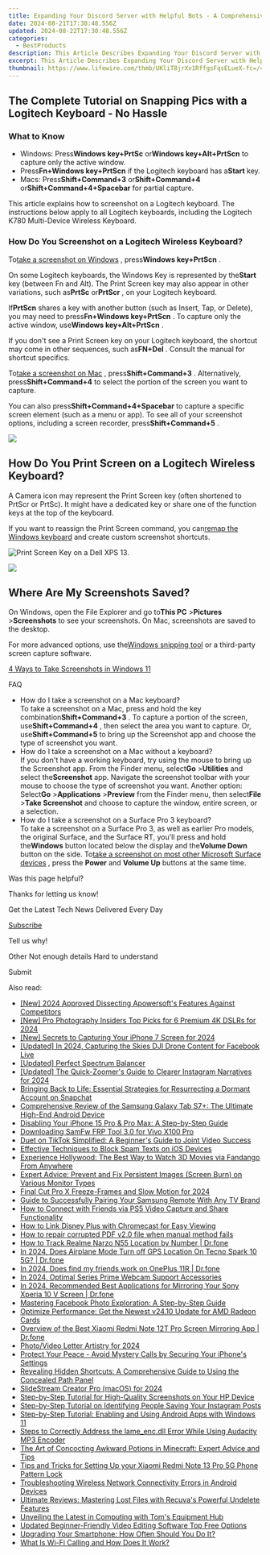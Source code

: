 ```yaml
---
title: Expanding Your Discord Server with Helpful Bots - A Comprehensive Tutorial
date: 2024-08-21T17:30:48.556Z
updated: 2024-08-22T17:30:48.556Z
categories:
  - BestProducts
description: This Article Describes Expanding Your Discord Server with Helpful Bots - A Comprehensive Tutorial
excerpt: This Article Describes Expanding Your Discord Server with Helpful Bots - A Comprehensive Tutorial
thumbnail: https://www.lifewire.com/thmb/UKliT8jrXv1RffgsFqsELueX-fc=/400x300/filters:no_upscale():max_bytes(150000):strip_icc():format(webp)/GettyImages-1026660906-c41af572f8f04cbc9cdbd386955cd5c7.jpg
---
```


## The Complete Tutorial on Snapping Pics with a Logitech Keyboard - No Hassle
### What to Know

* Windows: Press**Windows key+PrtSc** or**Windows key+Alt+PrtScn** to capture only the active window.
* Press**Fn+Windows key+PrtScn** if the Logitech keyboard has a**Start** key.
* Macs: Press**Shift+Command+3** or**Shift+Command+4** or**Shift+Command+4+Spacebar** for partial capture.

 This article explains how to screenshot on a Logitech keyboard. The instructions below apply to all Logitech keyboards, including the Logitech K780 Multi-Device Wireless Keyboard.

### How Do You Screenshot on a Logitech Wireless Keyboard?

 To[take a screenshot on Windows](https://www.lifewire.com/take-screenshots-using-windows-3507009) , press**Windows key+PrtScn** .

 On some Logitech keyboards, the Windows Key is represented by the**Start** key (between Fn and Alt). The Print Screen key may also appear in other variations, such as**PrtSc** or**PrtScr** , on your Logitech keyboard.

 If**PrtScn** shares a key with another button (such as Insert, Tap, or Delete), you may need to press**Fn+Windows key+PrtScn** . To capture only the active window, use**Windows key+Alt+PrtScn** .  

 If you don't see a Print Screen key on your Logitech keyboard, the shortcut may come in other sequences, such as**FN+Del** . Consult the manual for shortcut specifics.  

 To[take a screenshot on Mac](https://www.lifewire.com/take-screenshot-on-a-mac-5080043) , press**Shift+Command+3** . Alternatively, press**Shift+Command+4** to select the portion of the screen you want to capture.

 You can also press**Shift+Command+4+Spacebar** to capture a specific screen element (such as a menu or app). To see all of your screenshot options, including a screen recorder, press**Shift+Command+5** .

<!-- affiliate ads begin -->
<a href="https://shop.systoolsgroup.com/affiliate.php?ACCOUNT=SYSTOOBY&AFFILIATE=108875&PATH=https%3A%2F%2Fwww.systoolsgroup.com%3FAFFILIATE%3D108875%26RESOURCE%3DSysTools%2BSQL%2BRecovery"><img src="https://www.systoolsgroup.com/box/sql-recovery.png" border="0"></a>
<!-- affiliate ads end -->
## How Do You Print Screen on a Logitech Wireless Keyboard?

 A Camera icon may represent the Print Screen key (often shortened to PrtScr or PrtSc). It might have a dedicated key or share one of the function keys at the top of the keyboard.

 If you want to reassign the Print Screen command, you can[remap the Windows keyboard](https://www.lifewire.com/remap-keyboard-in-windows-10-5181178) and create custom screenshot shortcuts.

![Print Screen Key on a Dell XPS 13.](https://www.lifewire.com/thmb/69ba7xDN0RG382zPypUBUTaZYpE=/1500x0/filters:no_upscale():max_bytes(150000):strip_icc():format(webp)/A2-TakeaScreenshotonaDellLaptop-annotated-ec47a86d15a142dc8eb5a740ef6d3284.jpg)

<!-- affiliate ads begin -->
<a href="https://secure.2checkout.com/order/checkout.php?PRODS=3727260&QTY=1&AFFILIATE=108875&CART=1"><img src="http://www.aiseesoft.com/avangate/30p/banner.jpg" border="0"></a>
<!-- affiliate ads end -->
<!-- affiliate ads begin -->

<!-- affiliate ads end -->
## Where Are My Screenshots Saved?

 On Windows, open the File Explorer and go to**This PC** \>**Pictures** \>**Screenshots** to see your screenshots. On Mac, screenshots are saved to the desktop.

 For more advanced options, use the[Windows snipping tool](https://www.lifewire.com/windows-vista-snipping-tool-4123251) or a third-party screen capture software.

[4 Ways to Take Screenshots in Windows 11](https://www.lifewire.com/take-screenshot-in-windows-11-5190072)

 FAQ

* How do I take a screenshot on a Mac keyboard?  
 To take a screenshot on a Mac, press and hold the key combination**Shift+Command+3** . To capture a portion of the screen, use**Shift+Command+4** , then select the area you want to capture. Or, use**Shift+Command+5** to bring up the Screenshot app and choose the type of screenshot you want.
* How do I take a screenshot on a Mac without a keyboard?  
 If you don't have a working keyboard, try using the mouse to bring up the Screenshot app. From the Finder menu, select**Go** \>**Utilities** and select the**Screenshot** app. Navigate the screenshot toolbar with your mouse to choose the type of screenshot you want. Another option: Select**Go** \>**Applications** \>**Preview** from the Finder menu, then select**File** \>**Take Screenshot** and choose to capture the window, entire screen, or a selection.
* How do I take a screenshot on a Surface Pro 3 keyboard?  
 To take a screenshot on a Surface Pro 3, as well as earlier Pro models, the original Surface, and the Surface RT, you'll press and hold the**Windows** button located below the display and the**Volume Down** button on the side. To[take a screenshot on most other Microsoft Surface devices](https://www.lifewire.com/take-screenshot-on-microsoft-surface-5104766) , press the **Power** and **Volume Up** buttons at the same time.

Was this page helpful?

Thanks for letting us know!

 Get the Latest Tech News Delivered Every Day

[Subscribe](https://www.lifewire.com/#)

Tell us why!

 Other  Not enough details  Hard to understand

 Submit

<ins class="adsbygoogle"
     style="display:block"
     data-ad-format="autorelaxed"
     data-ad-client="ca-pub-7571918770474297"
     data-ad-slot="1223367746"></ins>



<ins class="adsbygoogle"
     style="display:block"
     data-ad-client="ca-pub-7571918770474297"
     data-ad-slot="8358498916"
     data-ad-format="auto"
     data-full-width-responsive="true"></ins>

<span class="atpl-alsoreadstyle">Also read:</span>
<div><ul>
<li><a href="https://video-screen-grab.techidaily.com/new-2024-approved-dissecting-apowersofts-features-against-competitors/"><u>[New] 2024 Approved  Dissecting Apowersoft's Features Against Competitors</u></a></li>
<li><a href="https://article-tips.techidaily.com/new-pro-photography-insiders-top-picks-for-6-premium-4k-dslrs-for-2024/"><u>[New] Pro Photography Insiders  Top Picks for 6 Premium 4K DSLRs for 2024</u></a></li>
<li><a href="https://video-capture.techidaily.com/new-secrets-to-capturing-your-iphone-7-screen-for-2024/"><u>[New] Secrets to Capturing Your iPhone 7 Screen for 2024</u></a></li>
<li><a href="https://facebook-video-files.techidaily.com/updated-in-2024-capturing-the-skies-dji-drone-content-for-facebook-live/"><u>[Updated] In 2024, Capturing the Skies  DJI Drone Content for Facebook Live</u></a></li>
<li><a href="https://fox-blue.techidaily.com/updated-perfect-spectrum-balancer/"><u>[Updated] Perfect Spectrum Balancer</u></a></li>
<li><a href="https://instagram-videos.techidaily.com/updated-the-quick-zoomers-guide-to-clearer-instagram-narratives-for-2024/"><u>[Updated] The Quick-Zoomer's Guide to Clearer Instagram Narratives for 2024</u></a></li>
<li><a href="https://techtrends.techidaily.com/bringing-back-to-life-essential-strategies-for-resurrecting-a-dormant-account-on-snapchat/"><u>Bringing Back to Life: Essential Strategies for Resurrecting a Dormant Account on Snapchat</u></a></li>
<li><a href="https://techtrends.techidaily.com/comprehensive-review-of-the-samsung-galaxy-tab-s7plus-the-ultimate-high-end-android-device/"><u>Comprehensive Review of the Samsung Galaxy Tab S7+: The Ultimate High-End Android Device</u></a></li>
<li><a href="https://techtrends.techidaily.com/disabling-your-iphone-15-pro-and-pro-max-a-step-by-step-guide/"><u>Disabling Your iPhone 15 Pro & Pro Max: A Step-by-Step Guide</u></a></li>
<li><a href="https://android-unlock.techidaily.com/downloading-samfw-frp-tool-30-for-vivo-x100-pro-by-drfone-android/"><u>Downloading SamFw FRP Tool 3.0 for Vivo X100 Pro</u></a></li>
<li><a href="https://techtrends.techidaily.com/duet-on-tiktok-simplified-a-beginners-guide-to-joint-video-success/"><u>Duet on TikTok Simplified: A Beginner's Guide to Joint Video Success</u></a></li>
<li><a href="https://techtrends.techidaily.com/effective-techniques-to-block-spam-texts-on-ios-devices/"><u>Effective Techniques to Block Spam Texts on iOS Devices</u></a></li>
<li><a href="https://techtrends.techidaily.com/experience-hollywood-the-best-way-to-watch-3d-movies-via-fandango-from-anywhere/"><u>Experience Hollywood: The Best Way to Watch 3D Movies via Fandango From Anywhere</u></a></li>
<li><a href="https://techtrends.techidaily.com/expert-advice-prevent-and-fix-persistent-images-screen-burn-on-various-monitor-types/"><u>Expert Advice: Prevent and Fix Persistent Images (Screen Burn) on Various Monitor Types</u></a></li>
<li><a href="https://ai-vdieo-software.techidaily.com/final-cut-pro-x-freeze-frames-and-slow-motion-for-2024/"><u>Final Cut Pro X Freeze-Frames and Slow Motion for 2024</u></a></li>
<li><a href="https://techtrends.techidaily.com/guide-to-successfully-pairing-your-samsung-remote-with-any-tv-brand/"><u>Guide to Successfully Pairing Your Samsung Remote With Any TV Brand</u></a></li>
<li><a href="https://techtrends.techidaily.com/how-to-connect-with-friends-via-ps5-video-capture-and-share-functionality/"><u>How to Connect with Friends via PS5 Video Capture and Share Functionality</u></a></li>
<li><a href="https://techtrends.techidaily.com/how-to-link-disney-plus-with-chromecast-for-easy-viewing/"><u>How to Link Disney Plus with Chromecast for Easy Viewing</u></a></li>
<li><a href="https://blog-min.techidaily.com/how-to-repair-corrupted-pdf-v20-file-when-manual-method-fails-by-stellar-guide/"><u>How to repair corrupted PDF v2.0 file when manual method fails</u></a></li>
<li><a href="https://android-location-track.techidaily.com/how-to-track-realme-narzo-n55-location-by-number-drfone-by-drfone-virtual-android/"><u>How to Track Realme Narzo N55 Location by Number | Dr.fone</u></a></li>
<li><a href="https://review-topics.techidaily.com/in-2024-does-airplane-mode-turn-off-gps-location-on-tecno-spark-10-5g-drfone-by-drfone-virtual-android/"><u>In 2024, Does Airplane Mode Turn off GPS Location On Tecno Spark 10 5G? | Dr.fone</u></a></li>
<li><a href="https://location-social.techidaily.com/in-2024-does-find-my-friends-work-on-oneplus-11r-drfone-by-drfone-virtual-android/"><u>In 2024, Does find my friends work on OnePlus 11R | Dr.fone</u></a></li>
<li><a href="https://extra-skills.techidaily.com/in-2024-optimal-series-prime-webcam-support-accessories/"><u>In 2024, Optimal Series  Prime Webcam Support Accessories</u></a></li>
<li><a href="https://screen-mirror.techidaily.com/in-2024-recommended-best-applications-for-mirroring-your-sony-xperia-10-v-screen-drfone-by-drfone-android/"><u>In 2024, Recommended Best Applications for Mirroring Your Sony Xperia 10 V Screen | Dr.fone</u></a></li>
<li><a href="https://techtrends.techidaily.com/mastering-facebook-photo-exploration-a-step-by-step-guide/"><u>Mastering Facebook Photo Exploration: A Step-by-Step Guide</u></a></li>
<li><a href="https://techtrends.techidaily.com/optimize-performance-get-the-newest-v2410-update-for-amd-radeon-cards/"><u>Optimize Performance: Get the Newest v24.10 Update for AMD Radeon Cards</u></a></li>
<li><a href="https://screen-mirror.techidaily.com/overview-of-the-best-xiaomi-redmi-note-12t-pro-screen-mirroring-app-drfone-by-drfone-android/"><u>Overview of the Best Xiaomi Redmi Note 12T Pro Screen Mirroring App | Dr.fone</u></a></li>
<li><a href="https://extra-guidance.techidaily.com/photovideo-letter-artistry-for-2024/"><u>Photo/Video Letter Artistry for 2024</u></a></li>
<li><a href="https://techtrends.techidaily.com/protect-your-peace-avoid-mystery-calls-by-securing-your-iphones-settings/"><u>Protect Your Peace - Avoid Mystery Calls by Securing Your iPhone's Settings</u></a></li>
<li><a href="https://techtrends.techidaily.com/revealing-hidden-shortcuts-a-comprehensive-guide-to-using-the-concealed-path-panel/"><u>Revealing Hidden Shortcuts: A Comprehensive Guide to Using the Concealed Path Panel</u></a></li>
<li><a href="https://extra-approaches.techidaily.com/slidestream-creator-pro-macos-for-2024/"><u>SlideStream Creator Pro (macOS) for 2024</u></a></li>
<li><a href="https://techtrends.techidaily.com/step-by-step-tutorial-for-high-quality-screenshots-on-your-hp-device/"><u>Step-by-Step Tutorial for High-Quality Screenshots on Your HP Device</u></a></li>
<li><a href="https://techtrends.techidaily.com/step-by-step-tutorial-on-identifying-people-saving-your-instagram-posts/"><u>Step-by-Step Tutorial on Identifying People Saving Your Instagram Posts</u></a></li>
<li><a href="https://techtrends.techidaily.com/step-by-step-tutorial-enabling-and-using-android-apps-with-windows-11/"><u>Step-by-Step Tutorial: Enabling and Using Android Apps with Windows 11</u></a></li>
<li><a href="https://techtrends.techidaily.com/steps-to-correctly-address-the-lameencdll-error-while-using-audacity-mp3-encoder/"><u>Steps to Correctly Address the lame_enc.dll Error While Using Audacity MP3 Encoder</u></a></li>
<li><a href="https://techtrends.techidaily.com/the-art-of-concocting-awkward-potions-in-minecraft-expert-advice-and-tips/"><u>The Art of Concocting Awkward Potions in Minecraft: Expert Advice and Tips</u></a></li>
<li><a href="https://unlock-android.techidaily.com/tips-and-tricks-for-setting-up-your-xiaomi-redmi-note-13-pro-5g-phone-pattern-lock-by-drfone-android/"><u>Tips and Tricks for Setting Up your Xiaomi Redmi Note 13 Pro 5G Phone Pattern Lock</u></a></li>
<li><a href="https://techtrends.techidaily.com/troubleshooting-wireless-network-connectivity-errors-in-android-devices/"><u>Troubleshooting Wireless Network Connectivity Errors in Android Devices</u></a></li>
<li><a href="https://techtrends.techidaily.com/ultimate-reviews-mastering-lost-files-with-recuvas-powerful-undelete-features/"><u>Ultimate Reviews: Mastering Lost Files with Recuva's Powerful Undelete Features</u></a></li>
<li><a href="https://techtrends.techidaily.com/unveiling-the-latest-in-computing-with-toms-equipment-hub/"><u>Unveiling the Latest in Computing with Tom's Equipment Hub</u></a></li>
<li><a href="https://smart-video-creator.techidaily.com/updated-beginner-friendly-video-editing-software-top-free-options/"><u>Updated Beginner-Friendly Video Editing Software Top Free Options</u></a></li>
<li><a href="https://techtrends.techidaily.com/upgrading-your-smartphone-how-often-should-you-do-it/"><u>Upgrading Your Smartphone: How Often Should You Do It?</u></a></li>
<li><a href="https://techtrends.techidaily.com/what-is-wi-fi-calling-and-how-does-it-work/"><u>What Is Wi-Fi Calling and How Does It Work?</u></a></li>
</ul></div>
